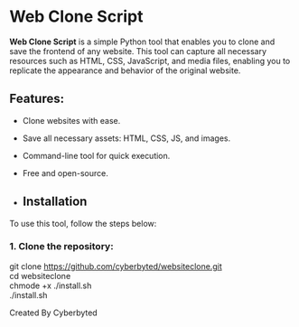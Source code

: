 # Web Clone Script

**Web Clone Script** is a simple Python tool that enables you to clone and save the frontend of any website. This tool can capture all necessary resources such as HTML, CSS, JavaScript, and media files, enabling you to replicate the appearance and behavior of the original website.

## Features:
- Clone websites with ease.
- Save all necessary assets: HTML, CSS, JS, and images.
- Command-line tool for quick execution.
- Free and open-source.

- ## Installation

To use this tool, follow the steps below:

### 1. Clone the repository:

git clone https://github.com/cyberbyted/websiteclone.git <br/>
cd websiteclone<br/>
chmode +x ./install.sh<br/>
./install.sh<br/>

Created By Cyberbyted
